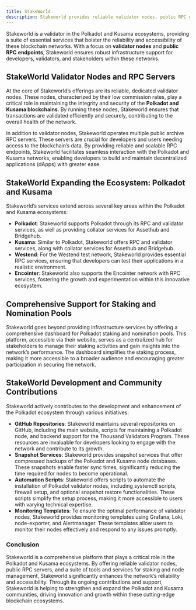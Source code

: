 ```yaml
---
title: StakeWorld
description: Stakeworld provides reliable validator nodes, public RPC endpoints, and comprehensive support for Polkadot and Kusama ecosystems.
---
```


Stakeworld is a validator in the Polkadot and Kusama ecosystems, providing a suite of essential services that bolster the reliability and accessibility of these blockchain networks. With a focus on **validator nodes** and **public RPC** **endpoints**, Stakeworld ensures robust infrastructure support for developers, validators, and stakeholders within these networks.

## StakeWorld Validator Nodes and RPC Servers
At the core of Stakeworld’s offerings are its reliable, dedicated validator nodes. These nodes, characterized by their low commission rates, play a critical role in maintaining the integrity and security of the **Polkadot and Kusama blockchains**. By running these nodes, Stakeworld ensures that transactions are validated efficiently and securely, contributing to the overall health of the network.

In addition to validator nodes, Stakeworld operates multiple public archive RPC servers. These servers are crucial for developers and users needing access to the blockchain’s data. By providing reliable and scalable RPC endpoints, Stakeworld facilitates seamless interaction with the Polkadot and Kusama networks, enabling developers to build and maintain decentralized applications (dApps) with greater ease.

## StakeWorld Expanding the Ecosystem: Polkadot and Kusama
Stakeworld’s services extend across several key areas within the Polkadot and Kusama ecosystems:
- **Polkadot**: Stakeworld supports Polkadot through its RPC and validator services, as well as providing collator services for Assethub and Bridgehub.
- **Kusama**: Similar to Polkadot, Stakeworld offers RPC and validator services, along with collator services for Assethub and Bridgehub.
- **Westend**: For the Westend test network, Stakeworld provides essential RPC services, ensuring that developers can test their applications in a realistic environment.
- **Encointer**: Stakeworld also supports the Encointer network with RPC services, fostering the growth and experimentation within this innovative ecosystem.

## Comprehensive Support for Staking and Nomination Pools
Stakeworld goes beyond providing infrastructure services by offering a comprehensive dashboard for Polkadot staking and nomination pools. This platform, accessible via their website, serves as a centralized hub for stakeholders to manage their staking activities and gain insights into the network’s performance. The dashboard simplifies the staking process, making it more accessible to a broader audience and encouraging greater participation in securing the network.

## StakeWorld Development and Community Contributions
Stakeworld actively contributes to the development and enhancement of the Polkadot ecosystem through various initiatives:
- **GitHub Repositories**: Stakeworld maintains several repositories on GitHub, including the main website, scripts for maintaining a Polkadot node, and backend support for the Thousand Validators Program. These resources are invaluable for developers looking to engage with the network and contribute to its growth.
- **Snapshot Services**: Stakeworld provides snapshot services that offer compressed backups of the Polkadot and Kusama node databases. These snapshots enable faster sync times, significantly reducing the time required for nodes to become operational.
- **Automation Scripts**: Stakeworld offers scripts to automate the installation of Polkadot validator nodes, including systemctl scripts, firewall setup, and optional snapshot restore functionalities. These scripts simplify the setup process, making it more accessible to users with varying technical expertise.
- **Monitoring Templates**: To ensure the optimal performance of validator nodes, Stakeworld provides monitoring templates using Grafana, Loki, node-exporter, and Alertmanager. These templates allow users to monitor their nodes effectively and respond to any issues promptly.

### Conclusion
Stakeworld is a comprehensive platform that plays a critical role in the Polkadot and Kusama ecosystems. By offering reliable validator nodes, public RPC servers, and a suite of tools and services for staking and node management, Stakeworld significantly enhances the network’s reliability and accessibility. Through its ongoing contributions and support, Stakeworld is helping to strengthen and expand the Polkadot and Kusama communities, driving innovation and growth within these cutting-edge blockchain ecosystems.
